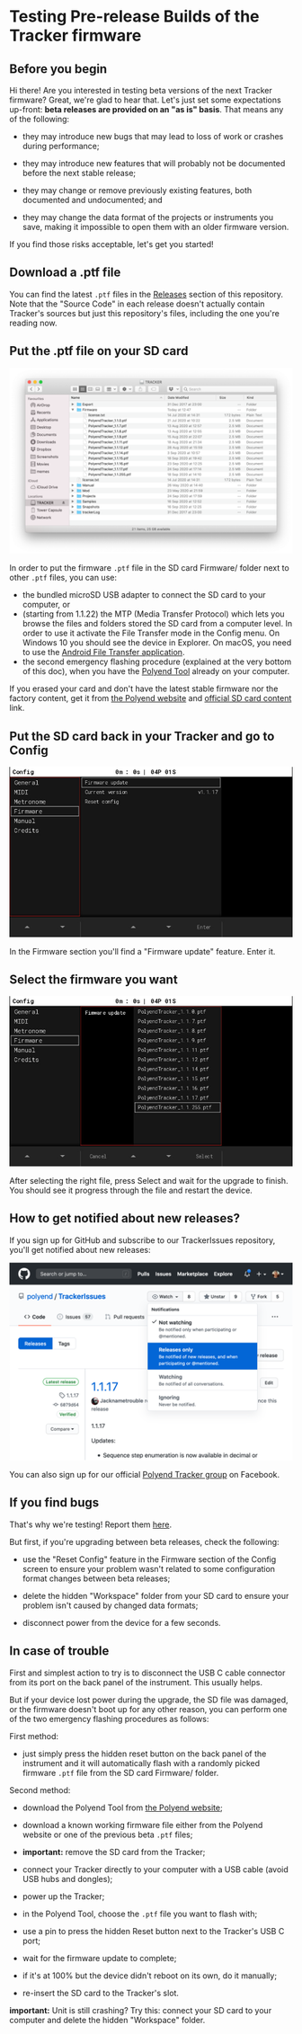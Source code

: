 # Testing Pre-release Builds of the Tracker firmware

## Before you begin

Hi there! Are you interested in testing beta versions of the next
Tracker firmware?  Great, we're glad to hear that.  Let's just set
some expectations up-front: **beta releases are provided on an "as is"
basis**.  That means any of the following:

* they may introduce new bugs that may lead to loss of work or crashes
  during performance;

* they may introduce new features that will probably not be documented
  before the next stable release;

* they may change or remove previously existing features, both
  documented and undocumented; and

* they may change the data format of the projects or instruments you
  save, making it impossible to open them with an older firmware
  version.

If you find those risks acceptable, let's get you started!

## Download a .ptf file

You can find the latest `.ptf` files in the
[Releases](https://github.com/polyend/TrackerIssues/releases/) section
of this repository.  Note that the "Source Code" in each release doesn't
actually contain Tracker's sources but just this repository's files,
including the one you're reading now.

## Put the .ptf file on your SD card

![SD card view with the Firmware/ folder open](./images/sd-card-firmware.png)

In order to put the firmware `.ptf` file in the SD card Firmware/ folder 
next to other `.ptf` files, you can use:
* the bundled microSD USB adapter to connect the SD card to your computer, or
* (starting from 1.1.22) the MTP (Media Transfer Protocol) which lets you browse the files and
folders stored the SD card from a computer level. In order to use it activate 
the File Transfer mode in the Config menu. On Windows 10 you should see the 
device in Explorer. On macOS, you need to use the [Android File Transfer application](https://www.android.com/filetransfer/).
* the second emergency flashing procedure (explained at the very bottom of this doc),
when you have the [Polyend Tool](https://polyend.com/downloads/) already on your computer.

If you erased your card and don't have the latest stable firmware nor the factory content, get
it from [the Polyend website](https://polyend.com/downloads/) and [official SD card content](https://polyend.com/files/Tracker_SD_1_2.zip) link.

## Put the SD card back in your Tracker and go to Config

![Config/Firmware screen](./images/config-firmware.jpg)

In the Firmware section you'll find a "Firmware update" feature. Enter
it.

## Select the firmware you want

![Firmware selection](./images/config-firmware-selection.jpg)

After selecting the right file, press Select and wait for the upgrade to
finish.  You should see it progress through the file and restart the
device.

## How to get notified about new releases?

If you sign up for GitHub and subscribe to our TrackerIssues repository,
you'll get notified about new releases:

![Watch releases on GitHub](./images/watch-releases-on-gh.png)

You can also sign up for our official
[Polyend Tracker group](https://www.facebook.com/groups/polyendtracker/)
on Facebook.


## If you find bugs

That's why we're testing! Report them
[here](https://github.com/polyend/TrackerIssues).

But first, if you're upgrading between beta releases, check the following:

* use the "Reset Config" feature in the Firmware section of the Config
  screen to ensure your problem wasn't related to some configuration
  format changes between beta releases;

* delete the hidden "Workspace" folder from your SD card to ensure your
  problem isn't caused by changed data formats;

* disconnect power from the device for a few seconds.


## In case of trouble

First and simplest action to try is to disconnect the USB C cable connector
from its port on the back panel of the instrument. This usually helps.

But if your device lost power during the upgrade, the SD file was damaged,
or the firmware doesn't boot up for any other reason, you can perform 
one of the two emergency flashing procedures as follows:

First method:
* just simply press the hidden reset button on the back panel of the
instrument and it will automatically flash with a randomly picked firmware 
`.ptf` file from the SD card Firmware/ folder.

Second method:
* download the Polyend Tool from 
  [the Polyend website](https://polyend.com/downloads/);

* download a known working firmware file either from the Polyend website
  or one of the previous beta `.ptf` files;

* **important:** remove the SD card from the Tracker; 

* connect your Tracker directly to your computer with a USB cable
  (avoid USB hubs and dongles);

* power up the Tracker;

* in the Polyend Tool, choose the `.ptf` file you want to flash with;

* use a pin to press the hidden Reset button next to the Tracker's
  USB C port;

* wait for the firmware update to complete;

* if it's at 100% but the device didn't reboot on its own, do it
  manually;

* re-insert the SD card to the Tracker's slot.

**important:** Unit is still crashing? 
Try this: connect your SD card to your computer
and delete the hidden "Workspace" folder.
